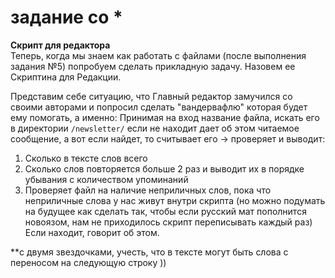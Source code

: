 # задание со *
**Скрипт для редактора**  
Теперь, когда мы знаем как работать с файлами (после выполнения задания №5)
попробуем сделать прикладную задачу. Назовем ее Cкриптина для Редакции.

Представим себе ситуацию, что Главный редактор замучился со своими авторами и попросил сделать "вандервафлю" которая будет ему помогать, а именно:
Принимая на вход название файла, искать его в директории ```/newsletter/``` если не находит дает об этом читаемое сообщение, а вот если найдет, то
считывает его -> проверяет и выводит:
1) Сколько в тексте слов всего
2) Сколько слов повторяется больше 2 раз и выводит их в порядке убывания с количеством упоминаний
3) Проверяет файл на наличие неприличных слов, пока что неприличные слова у нас живут внутри скрипта (но можно подумать на будущее как сделать так, чтобы если русский мат пополнится новоязом, нам не приходилось скрипт переписывать каждый раз)
Если находит, говорит об этом.

**с двумя звездочками, учесть, что в тексте могут быть слова с переносом на следующую строку ))
